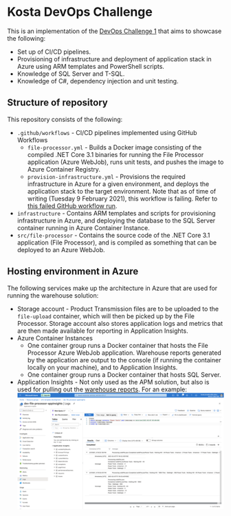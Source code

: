# Kosta DevOps Challenge

This is an implementation of the [DevOps Challenge 1](https://github.com/ettiennegous/devops-challenge-1) that aims to showcase the following:

* Set up of CI/CD pipelines.
* Provisioning of infrastructure and deployment of application stack in Azure using ARM templates and PowerShell scripts.
* Knowledge of SQL Server and T-SQL.
* Knowledge of C#, dependency injection and unit testing.

## Structure of repository

This repository consists of the following:

* `.github/workflows` - CI/CD pipelines implemented using GitHub Workflows
  * `file-processor.yml` - Builds a Docker image consisting of the compiled .NET Core 3.1 binaries for running the File Processor application (Azure WebJob), runs unit tests, and pushes the image to Azure Container Registry.
  * `provision-infrastructure.yml` - Provisions the required infrastructure in Azure for a given environment, and deploys the application stack to the target environment. Note that as of time of writing (Tuesday 9 February 2021), this workflow is failing. Refer to [this failed GitHub workflow run](https://github.com/ktenedios/devops-challenge-1/actions/runs/548107218).
* `infrastructure` - Contains ARM templates and scripts for provisioning infrastructure in Azure, and deploying the database to the SQL Server container running in Azure Container Instance.
* `src/file-processor` - Contains the source code of the .NET Core 3.1 application (File Processor), and is compiled as something that can be deployed to an Azure WebJob.

## Hosting environment in Azure

The following services make up the architecture in Azure that are used for running the warehouse solution:

* Storage account - Product Transmission files are to be uploaded to the `file-upload` container, which will then be picked up by the File Processor. Storage account also stores application logs and metrics that are then made available for reporting in Application Insights.
* Azure Container Instances
  * One container group runs a Docker container that hosts the File Processor Azure WebJob application. Warehouse reports generated by the application are output to the console (if running the container locally on your machine), and to Application Insights.
  * One container group runs a Docker container that hosts SQL Server.
* Application Insights - Not only used as the APM solution, but also is used for pulling out the [warehouse reports](https://github.com/ettiennegous/devops-challenge-1#sample-output). For an example:
![Querying in Application Insights for Warehoue Reports](app-insights-report-output.png "Querying in Application Insights for Warehoue Reports")
